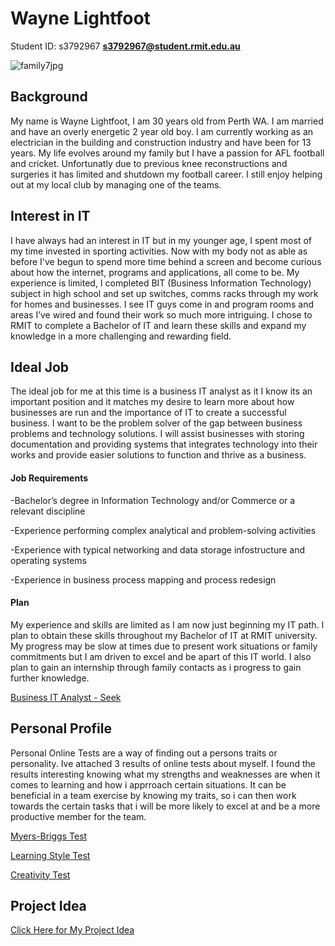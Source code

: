 # __Wayne Lightfoot__      
Student ID: s3792967
**s3792967@student.rmit.edu.au**

![family7jpg](https://user-images.githubusercontent.com/48243224/54421247-01cd6980-4747-11e9-99f1-1d1979fdb6a0.jpg)
## Background
My name is Wayne Lightfoot, I am 30 years old from Perth WA. I am married and have an overly energetic 2 year old boy. I am currently working as an electrician in the building and construction industry and have been for 13 years. My life evolves around my family but I have a passion for AFL football and cricket. Unfortunatly due to previous knee reconstructions and surgeries it has limited and shutdown my football career. I still enjoy helping out at my local club by managing one of the teams.


## Interest in IT

I have always had an interest in IT but in my younger age, I spent most of my time invested in sporting activities. Now with my body not as able as before I've begun to spend more time behind a screen and become curious about how the internet, programs and applications, all come to be. My experience is limited, I completed BIT (Business Information Technology) subject in high school and set up switches, comms racks through my work for homes and businesses. I see IT guys come in and program rooms and areas I’ve wired and found their work so much more intriguing. I chose to RMIT to complete a Bachelor of IT and learn these skills and expand my knowledge in a more challenging and rewarding field.

## Ideal Job
The ideal job for me at this time is a business IT analyst as it I know its an important position and it matches my desire to learn more about how businesses are run and the importance of IT to create a successful business. I want to be the problem solver of the gap between business problems and technology solutions. I will assist businesses with storing documentation and providing systems that integrates technology into their works and provide easier solutions to function and thrive as a business.
#### Job Requirements
-Bachelor’s degree in Information Technology and/or Commerce or a relevant discipline 

-Experience performing complex analytical and problem-solving activities

-Experience with typical networking and data storage infostructure and operating systems

-Experience in business process mapping and process redesign
#### Plan 
My experience and skills are limited as I am now just beginning my IT path. I plan to obtain these skills throughout my Bachelor of IT at RMIT university. My progress may be slow at times due to present work situations or family commitments but I am driven to excel and be apart of this IT world. I also plan to gain an internship through family contacts as i progress to gain further knowledge.

[Business IT Analyst - Seek](https://www.seek.com.au/job/38420675?searchrequesttoken=ddce4d38-82ef-4baf-bfa4-3739f675aa4f&type=standard)
## Personal Profile
Personal Online Tests are a way of finding out a persons traits or personality. Ive attached 3 results of online tests about myself.
I found the results interesting knowing what my strengths and weaknesses are when it comes to learning and how i apprroach certain situations. It can be beneficial in a team exercise by knowing my traits, so i can then work towards the certain tasks that i will be more likely to excel at and be a more productive member for the team.

[Myers-Briggs Test](https://www.16personalities.com/enfj-personality)

[Learning Style Test](http://www.educationplanner.org/students/self-assessments/learning-styles-quiz.shtml?event=results&A=8&V=7&T=5)

[Creativity Test](http://www.testmycreativity.com/share/995F766699E4 )

## Project Idea

[Click Here for My Project Idea]( https://lightfoot610.github.io/Project-Idea/)
